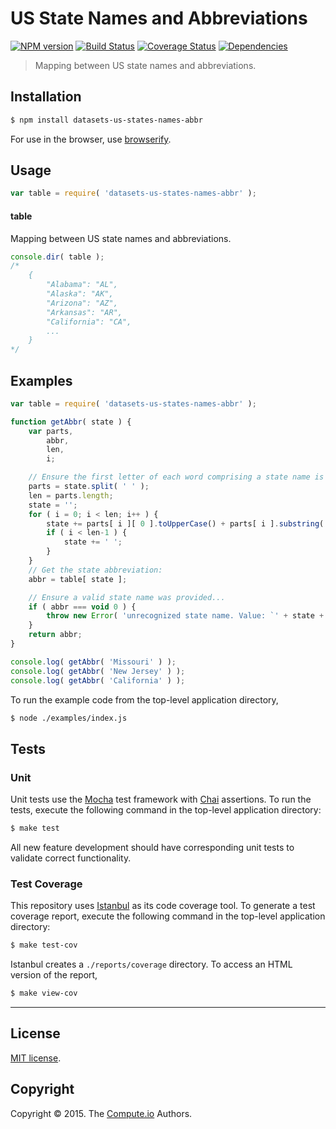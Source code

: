 US State Names and Abbreviations
===
[![NPM version][npm-image]][npm-url] [![Build Status][travis-image]][travis-url] [![Coverage Status][codecov-image]][codecov-url] [![Dependencies][dependencies-image]][dependencies-url]

> Mapping between US state names and abbreviations.


## Installation

``` bash
$ npm install datasets-us-states-names-abbr
```

For use in the browser, use [browserify](https://github.com/substack/node-browserify).


## Usage

``` javascript
var table = require( 'datasets-us-states-names-abbr' );
```

#### table

Mapping between US state names and abbreviations.

``` javascript
console.dir( table );
/*
	{
		"Alabama": "AL",
		"Alaska": "AK",
		"Arizona": "AZ",
		"Arkansas": "AR",
		"California": "CA",
		...
	}
*/
```


## Examples

``` javascript
var table = require( 'datasets-us-states-names-abbr' );

function getAbbr( state ) {
	var parts,
		abbr,
		len,
		i;

	// Ensure the first letter of each word comprising a state name is capitalized...
	parts = state.split( ' ' );
	len = parts.length;
	state = '';
	for ( i = 0; i < len; i++ ) {
		state += parts[ i ][ 0 ].toUpperCase() + parts[ i ].substring( 1 );
		if ( i < len-1 ) {
			state += ' ';
		}
	}
	// Get the state abbreviation:
	abbr = table[ state ];

	// Ensure a valid state name was provided...
	if ( abbr === void 0 ) {
		throw new Error( 'unrecognized state name. Value: `' + state + '`.' );
	}
	return abbr;
}

console.log( getAbbr( 'Missouri' ) );
console.log( getAbbr( 'New Jersey' ) );
console.log( getAbbr( 'California' ) );
```

To run the example code from the top-level application directory,

``` bash
$ node ./examples/index.js
```


## Tests

### Unit

Unit tests use the [Mocha](http://mochajs.org/) test framework with [Chai](http://chaijs.com) assertions. To run the tests, execute the following command in the top-level application directory:

``` bash
$ make test
```

All new feature development should have corresponding unit tests to validate correct functionality.


### Test Coverage

This repository uses [Istanbul](https://github.com/gotwarlost/istanbul) as its code coverage tool. To generate a test coverage report, execute the following command in the top-level application directory:

``` bash
$ make test-cov
```

Istanbul creates a `./reports/coverage` directory. To access an HTML version of the report,

``` bash
$ make view-cov
```


---
## License

[MIT license](http://opensource.org/licenses/MIT).


## Copyright

Copyright &copy; 2015. The [Compute.io](https://github.com/compute-io) Authors.


[npm-image]: http://img.shields.io/npm/v/datasets-us-states-names-abbr.svg
[npm-url]: https://npmjs.org/package/datasets-us-states-names-abbr

[travis-image]: http://img.shields.io/travis/datasets-io/us-states-names-abbr/master.svg
[travis-url]: https://travis-ci.org/datasets-io/us-states-names-abbr

[codecov-image]: https://img.shields.io/codecov/c/github/datasets-io/us-states-names-abbr/master.svg
[codecov-url]: https://codecov.io/github/datasets-io/us-states-names-abbr?branch=master

[dependencies-image]: http://img.shields.io/david/datasets-io/us-states-names-abbr.svg
[dependencies-url]: https://david-dm.org/datasets-io/us-states-names-abbr

[dev-dependencies-image]: http://img.shields.io/david/dev/datasets-io/us-states-names-abbr.svg
[dev-dependencies-url]: https://david-dm.org/dev/datasets-io/us-states-names-abbr

[github-issues-image]: http://img.shields.io/github/issues/datasets-io/us-states-names-abbr.svg
[github-issues-url]: https://github.com/datasets-io/us-states-names-abbr/issues
